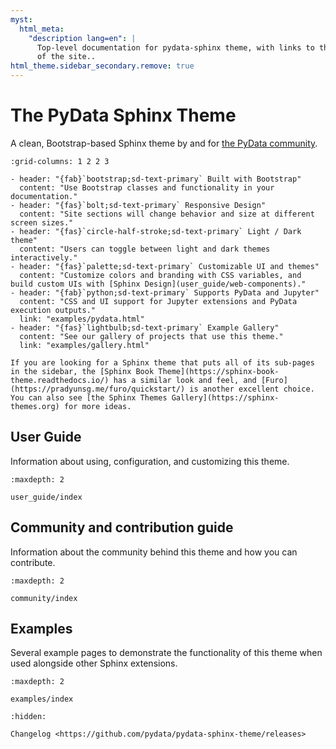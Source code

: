 ```yaml
---
myst:
  html_meta:
    "description lang=en": |
      Top-level documentation for pydata-sphinx theme, with links to the rest
      of the site..
html_theme.sidebar_secondary.remove: true
---
```


# The PyData Sphinx Theme

A clean, Bootstrap-based Sphinx theme by and for [the PyData community](https://pydata.org).

```{gallery-grid}
:grid-columns: 1 2 2 3

- header: "{fab}`bootstrap;sd-text-primary` Built with Bootstrap"
  content: "Use Bootstrap classes and functionality in your documentation."
- header: "{fas}`bolt;sd-text-primary` Responsive Design"
  content: "Site sections will change behavior and size at different screen sizes."
- header: "{fas}`circle-half-stroke;sd-text-primary` Light / Dark theme"
  content: "Users can toggle between light and dark themes interactively."
- header: "{fas}`palette;sd-text-primary` Customizable UI and themes"
  content: "Customize colors and branding with CSS variables, and build custom UIs with [Sphinx Design](user_guide/web-components)."
- header: "{fab}`python;sd-text-primary` Supports PyData and Jupyter"
  content: "CSS and UI support for Jupyter extensions and PyData execution outputs."
  link: "examples/pydata.html"
- header: "{fas}`lightbulb;sd-text-primary` Example Gallery"
  content: "See our gallery of projects that use this theme."
  link: "examples/gallery.html"
```

```{seealso}
If you are looking for a Sphinx theme that puts all of its sub-pages in the sidebar, the [Sphinx Book Theme](https://sphinx-book-theme.readthedocs.io/) has a similar look and feel, and [Furo](https://pradyunsg.me/furo/quickstart/) is another excellent choice. You can also see [the Sphinx Themes Gallery](https://sphinx-themes.org) for more ideas.
```

## User Guide

Information about using, configuration, and customizing this theme.

```{toctree}
:maxdepth: 2

user_guide/index
```

## Community and contribution guide

Information about the community behind this theme and how you can contribute.

```{toctree}
:maxdepth: 2

community/index
```

## Examples

Several example pages to demonstrate the functionality of this theme when used alongside other Sphinx extensions.

```{toctree}
:maxdepth: 2

examples/index
```

```{toctree}
:hidden:

Changelog <https://github.com/pydata/pydata-sphinx-theme/releases>
```
